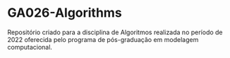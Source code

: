 # GA026-Algorithms
Repositório criado para a disciplina de Algoritmos realizada no período de 2022 oferecida pelo programa de pós-graduação em modelagem computacional.
